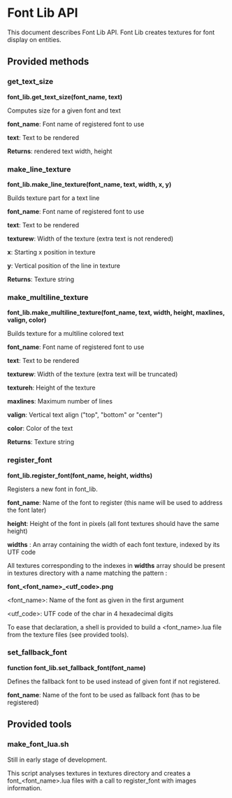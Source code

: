# Font Lib API
This document describes Font Lib API. Font Lib creates textures for font display on entities.

## Provided methods
### get\_text\_size
**font\_lib.get\_text\_size(font\_name, text)**

Computes size for a given font and text

**font\_name**: Font name of registered font to use

**text**: Text to be rendered

**Returns**: rendered text width, height

### make\_line\_texture
**font\_lib.make\_line\_texture(font\_name, text, width, x, y)**

Builds texture part for a text line

**font\_name**: Font name of registered font to use

**text**: Text to be rendered

**texturew**: Width of the texture (extra text is not rendered)

**x**: Starting x position in texture

**y**: Vertical position of the line in texture

**Returns**: Texture string

### make\_multiline\_texture
**font\_lib.make\_multiline\_texture(font\_name, text, width, height, maxlines, valign, color)**

Builds texture for a multiline colored text

**font\_name**: Font name of registered font to use

**text**: Text to be rendered

**texturew**: Width of the texture (extra text will be truncated)

**textureh**: Height of the texture

**maxlines**: Maximum number of lines

**valign**: Vertical text align ("top", "bottom" or "center")

**color**: Color of the text

**Returns**: Texture string

### register\_font
**font\_lib.register_font(font\_name, height, widths)**

Registers a new font in font_lib.

**font\_name**: Name of the font to register (this name will be used to address the font later)

**height**: Height of the font in pixels (all font textures should have the same height)

**widths** : An array containing the width of each font texture, indexed by its UTF code

All textures corresponding to the indexes in **widths** array should be present in textures directory with a name matching the pattern :

**font\_<font\_name>_<utf\_code>.png**

<font\_name>: Name of the font as given in the first argument

<utf\_code>: UTF code of the char in 4 hexadecimal digits

To ease that declaration, a shell is provided to build a <font\_name>.lua file from the texture files (see provided tools).

### set\_fallback\_font
**function font\_lib.set\_fallback\_font(font\_name)**

Defines the fallback font to be used instead of given font if not registered.

**font\_name**: Name of the font to be used as fallback font (has to be registered)

## Provided tools

### make_font_lua.sh

Still in early stage of development.

This script analyses textures in textures directory and creates a font\_<font\_name>.lua files with a call to register_font with images information.


